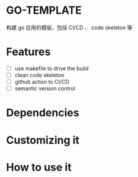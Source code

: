 # GO-TEMPLATE
构建 go 应用的模版，包括 CI/CD 、 code skeleton 等
# Features
- [ ] use makefile to drive the build
- [ ] clean code skeleton
- [ ] github action to CI/CD
- [ ] semantic version control
# Dependencies
# Customizing it
# How to use it

